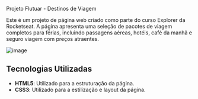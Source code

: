  Projeto Flutuar - Destinos de Viagem

Este é um projeto de página web criado como parte do curso Explorer da Rocketseat. A página apresenta uma seleção de pacotes de viagem completos para férias, incluindo passagens aéreas, hotéis, café da manhã e seguro viagem com preços atraentes.

![image](https://github.com/user-attachments/assets/122e224e-992b-469a-86bc-b92926e35838)


## Tecnologias Utilizadas

- **HTML5**: Utilizado para a estruturação da página.
- **CSS3**: Utilizado para a estilização e layout da página.

